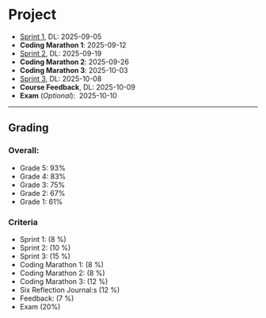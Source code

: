 # Project

- [Sprint 1](./material/sprint1.md), DL: 2025-09-05
- **Coding Marathon 1**: 2025-09-12
- [Sprint 2](./material/sprint2.md), DL: 2025-09-19
- **Coding Marathon 2**: 2025-09-26
- **Coding Marathon 3**: 2025-10-03
- [Sprint 3](./material/sprint3.md), DL: 2025-10-08
- **Course Feedback**, DL: 2025-10-09
- **Exam** (*Optional*):  2025-10-10

---

## Grading

### Overall:

- Grade 5: 93%
- Grade 4: 83%
- Grade 3: 75%
- Grade 2: 67%
- Grade 1: 61%

### Criteria 

- Sprint 1: (8 %)
- Sprint 2: (10 %)
- Sprint 3: (15 %)
- Coding Marathon 1: (8 %)  
- Coding Marathon 2: (8 %)
- Coding Marathon 3: (12 %)
- Six Reflection Journal:s (12 %)
- Feedback: (7 %)
- Exam (20%)
